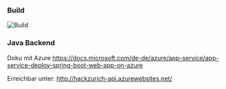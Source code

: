 ### Build
![Build](https://gest01.visualstudio.com/_apis/public/build/definitions/2d683c4a-48ea-4d50-bfbc-64f8c40c03fe/14/badge)


### Java Backend

Doku mit Azure
https://docs.microsoft.com/de-de/azure/app-service/app-service-deploy-spring-boot-web-app-on-azure

Erreichbar unter:
http://hackzurich-api.azurewebsites.net/
